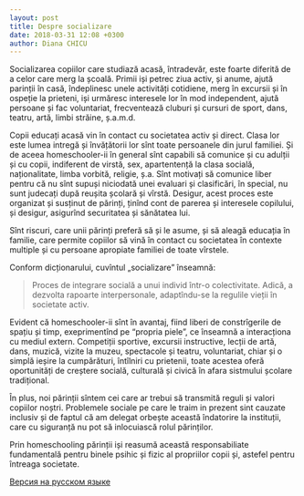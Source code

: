 ```yaml
---
layout: post
title: Despre socializare
date: 2018-03-31 12:08 +0300
author: Diana CHICU
---
```


Socializarea copiilor care studiază acasă, întradevăr, este foarte diferită de
a celor care merg la școală. Primii iși petrec ziua activ, și anume, ajută
parinții în casă, îndeplinesc unele activități cotidiene, merg în excursii și în
ospeție la prieteni, iși urmăresc interesele lor în mod independent, ajută
persoane și fac voluntariat, frecventează cluburi și cursuri de sport, dans,
teatru, artă, limbi străine, ș.a.m.d.

Copii educați acasă vin în contact cu societatea activ și direct. Clasa lor este
lumea intregă și învățătorii lor sînt toate persoanele din jurul familiei. Și de
aceea homeschooler-ii în general sînt capabili să comunice și cu adulții și cu
copii, indiferent de virstă, sex, apartentență la clasa socială, naționalitate,
limba vorbită, religie, ș.a. Sînt motivați să comunice liber pentru că nu sînt
supuși niciodată unei evaluari și clasificări, în special, nu sunt judecați după
reușita școlară și vîrstă. Desigur, acest proces este organizat și susținut de
părinți, ținînd cont de parerea și interesele copilului, și desigur, asigurînd
securitatea și sănătatea lui.

Sînt riscuri, care unii părinți preferă să și le asume, și să aleagă educația
în familie, care permite copiilor să vină în contact cu societatea în contexte
multiple și cu persoane apropiate familiei de toate vîrstele.

Conform dicționarului, cuvîntul „socializare” înseamnă:

> Proces de integrare socială a unui individ într-o colectivitate. Adică,
> a dezvolta rapoarte interpersonale, adaptîndu-se la regulile vieții în
> societate activ.

Evident că homeschooler-ii sînt în avantaj, fiind liberi de constrîgerile de
spațiu și timp, exeprimentînd pe “propria piele”, ce înseamnă a interacționa cu
mediul extern. Competiții sportive, excursii instructive, lecții de artă, dans,
muzică, vizite la muzeu, spectacole și teatru, voluntariat, chiar și o simplă
ieșire la cumpărături, întîlniri cu prietenii, toate acestea oferă oportunități
de creștere socială, culturală și civică în afara sistmului școlare tradițional.

În plus, noi părinții sîntem cei care ar trebui să transmită reguli și valori
copiilor noștri. Problemele sociale pe care le traim in prezent sint cauzate
inclusiv și de faptul că am delegat orbește această îndatorire la instituții,
care cu siguranță nu pot să inlocuiască rolul părinților.

Prin homeschooling părinții iși reasumă această responsabiliate fundamentală
pentru binele psihic și fizic al propriilor copii și, astefel pentru întreaga
societate.

<a href="{% post_url 2018-04-14-а-как-же-социализация %}" lang="ru" class="translation-link">Версия на русском языке</a>
